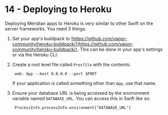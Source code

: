 # 14 - Deploying to Heroku

Deploying Meridian apps to Heroku is very similar to other Swift on the server frameworks. You need 3 things.

1. Set your app's buildpack to [https://github.com/vapor-community/heroku-buildpack/](https://github.com/vapor-community/heroku-buildpack/). This can be done in your app's settings or via the Heroku CLI.
2. Create a root level file called `Procfile` with the contents:

        web: App --host 0.0.0.0 --port $PORT
    
    If your application is called something other than `App`, use that name. 
3. Ensure your database URL is being accessed by the environment variable named `DATABASE_URL`. You can access this in Swift like so:

        ProcessInfo.processInfo.environment["DATABASE_URL"]